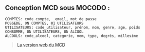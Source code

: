 ## Conception MCD sous MOCODO :

```
COMPTES: code_compte, _email, mot de passe
POSSEDE, 0N COMPTES, 01 UTILISATEURS
UTILISATEURS: code_utilisateur, prénom, nom, genre, age, poids
CONSOMME, 0N UTILISATEURS, 0N ALCOOL
ALCOOLS: code_alcool, categorie, nom, type, degrès, millesime
```

> [La version web du MCD](https://www.mocodo.net/?mcd=eNpNjzEOwyAMRXdO4QMwtGu3ijJESkJUkjlCiYWQICAgQ2_UniMXK0oyxIP9bcnv20w0Xc_lAyY_4zh5FzJSGNEpYyk4n2FGCColJJ2Qkr84hVsL7Fgr-g5DX9WVfPZ8eEtybU7omo01SWVcI4UQt9_iHYU9aVxisVO6pODNnAgTrRRNc7hcYfvgWTMhanKUE6_s5H25dSoO2keDJzt_QpEz6rh9U3nFWIvJOCQl_pAUTmg=
)